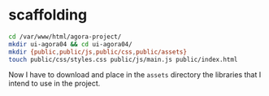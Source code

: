 # scaffolding

```bash
cd /var/www/html/agora-project/
mkdir ui-agora04 && cd ui-agora04/
mkdir {public,public/js,public/css,public/assets}
touch public/css/styles.css public/js/main.js public/index.html
```

Now I have to download and place in the `assets` directory the libraries that I intend to use in the project.
